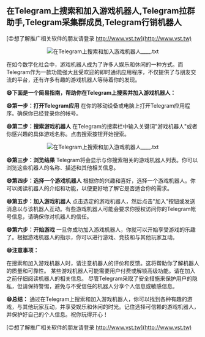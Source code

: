 ## **在Telegram上搜索和加入游戏机器人,Telegram拉群助手,Telegram采集群成员,Telegram行销机器人**

[😍想了解推广相关软件的朋友请登录 http://www.vst.tw](http://www.vst.tw)

 <center><img src="https://vst.tw/MP4/tuiguang/png/3.png" alt="在Telegram上搜索和加入游戏机器人____.txt"></center>

在如今数字化社会中，游戏机器人成为了许多人娱乐和休闲的一种方式。而Telegram作为一款功能强大且受欢迎的即时通讯应用程序，不仅提供了与朋友交流的平台，还有许多有趣的游戏机器人等待着你的发现。

**😄下面是一个简易指南，帮助你在Telegram上搜索并加入游戏机器人：**

**😄第一步：打开Telegram应用**
在你的移动设备或电脑上打开Telegram应用程序。确保你已经登录你的帐号。

**😄第二步：搜索游戏机器人**
在Telegram的搜索栏中输入关键词"游戏机器人"或者你感兴趣的具体游戏名称。点击搜索按钮开始搜索。

 <center><img src="https://vst.tw/MP4/tuiguang/png/2.png" alt="在Telegram上搜索和加入游戏机器人____.txt"></center>

**😄第三步：浏览结果**
Telegram将会显示与你搜索相关的游戏机器人列表。你可以浏览这些机器人的名称、描述和其他相关信息。

**😄第四步：选择一个游戏机器人**
根据你的兴趣和喜好，选择一个游戏机器人。你可以阅读机器人的介绍和功能，以便更好地了解它是否适合你的需求。

**😄第五步：加入游戏机器人**
点击选定的游戏机器人，然后点击"加入"按钮或发送消息以与该机器人互动。有些游戏机器人可能会要求你授权访问你的Telegram帐号信息，请确保你对机器人的信任。

**😄第六步：开始游戏**
一旦你成功加入游戏机器人，你就可以开始享受游戏的乐趣了。根据游戏机器人的指示，你可以进行游戏、竞技和与其他玩家互动。

**😄注意事项：**

在搜索和加入游戏机器人时，请注意机器人的评价和反馈。这将帮助你了解机器人的质量和可靠性。
某些游戏机器人可能需要用户付费或解锁高级功能。请在加入之前仔细阅读机器人的相关信息。
尽管Telegram采取了安全措施来保护用户的隐私，但请保持警惕，避免与不受信任的机器人分享个人信息或敏感信息。

**😄总结：**
通过在Telegram上搜索和加入游戏机器人，你可以找到各种有趣的游戏，与其他玩家互动，并享受娱乐和休闲的时光。记住选择可信赖的游戏机器人，并保护好自己的个人信息。祝你玩得开心！

[😍想了解推广相关软件的朋友请登录 http://www.vst.tw](http://www.vst.tw)



